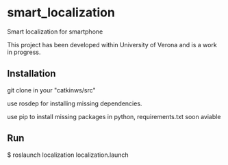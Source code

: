 # smart_localization
Smart localization for smartphone

This project has been developed within University of Verona and is a work in progress.

## Installation

git clone in your "catkinws/src"

use rosdep for installing missing dependencies.

use pip to install missing packages in python, requirements.txt soon aviable

## Run

$ roslaunch localization localization.launch 

